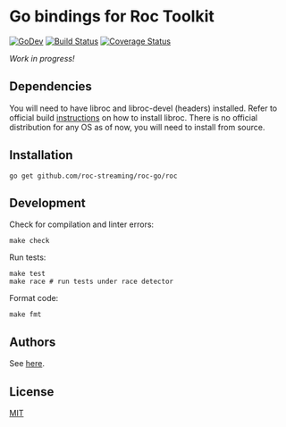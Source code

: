 # Go bindings for Roc Toolkit

[![GoDev](https://img.shields.io/badge/go.dev-reference-007d9c?logo=go&logoColor=white)](https://pkg.go.dev/github.com/roc-streaming/roc-go/roc) [![Build Status](https://travis-ci.org/roc-streaming/roc-go.svg?branch=master)](https://travis-ci.org/roc-streaming/roc-go) [![Coverage Status](https://coveralls.io/repos/github/roc-streaming/roc-go/badge.svg?branch=master)](https://coveralls.io/github/roc-streaming/roc-go?branch=master)

_Work in progress!_

## Dependencies

You will need to have libroc and libroc-devel (headers) installed. Refer to official build [instructions](https://roc-streaming.org/toolkit/docs/building.html) on how to install libroc. There is no official distribution for any OS as of now, you will need to install from source.

## Installation

```
go get github.com/roc-streaming/roc-go/roc
```

## Development

Check for compilation and linter errors:

```
make check
```

Run tests:

```
make test
make race # run tests under race detector
```

Format code:

```
make fmt
```

## Authors

See [here](https://github.com/roc-streaming/roc-go/graphs/contributors).

## License

[MIT](LICENSE)

